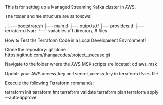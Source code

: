 This is for setting up a Managed Streaming Kafka cluster in AWS.

The folder and file structure are as follows:

.
├── bootstrap.sh
├── main.tf
├── outputs.tf
├── providers.tf
├── terraform.tfvars
└── variables.tf
1 directory, 5 files


How to Test the Terraform Code in a Local Development Environment?

Clone the repository:
git clone https://github.com/thangacodes/project_usecase.git

Navigate to the folder where the AWS MSK scripts are located:
cd aws_msk

Update your AWS access_key and secret_access_key in terraform.tfvars file

Execute the following Terraform commands:

terraform init
terraform fmt
terraform validate
terraform plan
terraform apply --auto-approve
